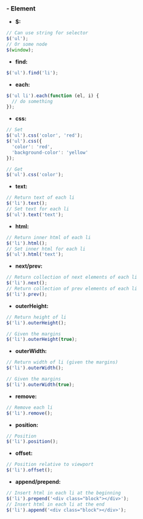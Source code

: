 ### - Element

- **$:**
```javascript
// Can use string for selector
$('ul');
// Or some node
$(window);
```

- **find:**
```javascript
$('ul').find('li');
```

- **each:**
```javascript
$('ul li').each(function (el, i) {
  // do something
});
```

- **css:**
```javascript
// Set
$('ul').css('color', 'red');
$('ul').css({
  'color': 'red',
  'background-color': 'yellow'
});

// Get
$('ul').css('color');
```

- **text:**
```javascript
// Return text of each li
$('li').text();
// Set text for each li
$('ul').text('text');
```

- **html:**
```javascript
// Return inner html of each li
$('li').html();
// Set inner html for each li
$('ul').html('text');
```

- **next/prev:**
```javascript
// Return collection of next elements of each li
$('li').next();
// Return collection of prev elements of each li
$('li').prev();
```

- **outerHeight:**
```javascript
// Return height of li
$('li').outerHeight();

// Given the margins
$('li').outerHeight(true);
```

- **outerWidth:**
```javascript
// Return width of li (given the margins)
$('li').outerWidth();

// Given the margins
$('li').outerWidth(true);
```

- **remove:**
```javascript
// Remove each li
$('li').remove();
```

- **position:**
```javascript
// Position
$('li').position();
```

- **offset:**
```javascript
// Position relative to viewport
$('li').offset();
```

- **append/prepend:**
```javascript
// Insert html in each li at the beginning
$('li').prepend('<div class="block"></div>');
// Insert html in each li at the end
$('li').append('<div class="block"></div>');
```
